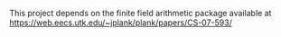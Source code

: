 This project depends on the finite field arithmetic package available at
https://web.eecs.utk.edu/~jplank/plank/papers/CS-07-593/